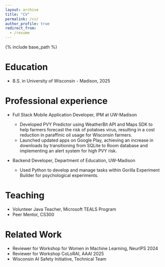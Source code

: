 ```yaml
---
layout: archive
title: "CV"
permalink: /cv/
author_profile: true
redirect_from:
  - /resume
---
```


<style>
  html {
    font-size: small !important;
  }
  
  .archive {
    font-size: 0.8em !important;
  }

  .archive .page__content,
  .archive .page__content p,
  .archive .page__content div,
  .archive .page__content li {
    font-size: 0.8em !important;
    -webkit-text-size-adjust: 100% !important;
  }
  
  .archive .page__content h1 {
    font-size: 1.3em !important;
    margin-top: 1em;
  }

  .archive .page__content ul {
    font-size: 0.9em !important;
  }
</style>

{% include base_path %}

# Education

- B.S. in University of Wisconsin - Madison, 2025

# Professional experience

- Full Stack Mobile Application Developer, IPM at UW-Madison

  - Developed PVY Predictor using WeatherBit API and Maps SDK to help farmers forecast the risk of potatoes virus, resulting in a cost reduction in paraffinic oil usage for Wisconsin farmers.
  - Launched updated apps on Google Play, achieving an increase in downloads by transitioning from SQLite to Room database and implementing an alert system for high PVY risk.

- Backend Developer, Department of Education, UW-Madison
  - Used Python to develop and manage tasks within Gorilla Experiment Builder for psychological experiments.

# Teaching

- Volunteer Java Teacher, Microsoft TEALS Program
- Peer Mentor, CS300

# Related Work

- Reviewer for Workshop for Women in Machine Learning, NeurIPS 2024
- Reviewer for Workshop CoLoRAI, AAAI 2025
- Wisconsin AI Safety Initiative, Technical Team
